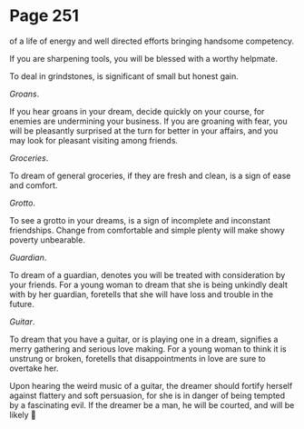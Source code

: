 # Page 251
of a life of energy and well directed efforts bringing handsome competency.


If you are sharpening tools, you will be blessed with a worthy helpmate.


To deal in grindstones, is significant of small but honest gain.


_Groans_.


If you hear groans in your dream, decide quickly on your course,
for enemies are undermining your business. If you are groaning with fear,
you will be pleasantly surprised at the turn for better in your affairs,
and you may look for pleasant visiting among friends.


_Groceries_.


To dream of general groceries, if they are fresh and clean,
is a sign of ease and comfort.


_Grotto_.


To see a grotto in your dreams, is a sign of incomplete and
inconstant friendships. Change from comfortable and simple
plenty will make showy poverty unbearable.


_Guardian_.


To dream of a guardian, denotes you will be treated with consideration
by your friends. For a young woman to dream that she is being unkindly
dealt with by her guardian, foretells that she will have loss and trouble
in the future.


_Guitar_.


To dream that you have a guitar, or is playing one in a dream,
signifies a merry gathering and serious love making.
For a young woman to think it is unstrung or broken,
foretells that disappointments in love are sure to overtake her.


Upon hearing the weird music of a guitar, the dreamer
should fortify herself against flattery and soft persuasion,
for she is in danger of being tempted by a fascinating evil.
If the dreamer be a man, he will be courted, and will be likely
